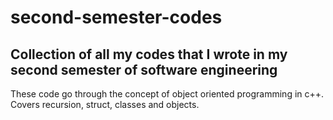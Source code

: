 ﻿# second-semester-codes
 
 ## Collection of all my codes that I wrote in my second semester of software engineering
 
 These code go through the concept of object oriented programming in c++. 
 Covers recursion, struct, classes and objects.
